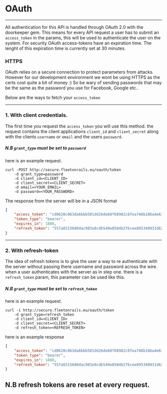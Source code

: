 # OAuth
---

All authentication for this API is handled through OAuth 2.0 with the doorkeeper gem.
This means for every API request a user has to submit an `access_token` in the params, this will
be used to authenticate the user on the system. For security OAuth access-tokens have an expiration time.
The lenght of this expiration time is currently set at 30 minutes.

### HTTPS
OAuth relies on a secure connection to protect parameters from attacks. However for our development
environment we wont be using HTTPS as the certs cost quite a bit of money :)
So be wary of sending passwords that may be the same as the password you use for Facebook, Google etc..

Below are the ways to fetch your `access_token`

---
### 1. With client credentials.
The first time you request the `access_token` you will use this method. the request contains the client
applications `client_id` and `client_secret` along with the clients `username` or `email` and the users
`password`.
##### N.B `grant_type` must be set to `password`
here is an example request.

```
curl -POST http://secure.fleetonrails.eu/oauth/token
    -d grant_type=password
    -d client_id=<CLIENT_ID>
    -d client_secret=<CLIENT_SECRET>
    -d email=<YOUR_EMAIL>
    -d password=<YOUR_PASSWORD>
```

The response from the server will be in a JSON format

``` json
{
    "access_token": "cd0620c063da6bbb501dd26de68f68982c8fea746b186a4e63b5275c1dce614c",
    "token_type": "bearer",
    "expires_in": 1800,
    "refresh_token": "557a0315680dac983e8cdb549e8584b276cee895348931d62b2b33d72177a5a2"
}
```

---

### 2. With refresh-token
The idea of refresh tokens is to give the user a way to re authenticate with the server without passing
there username and password across the wire. when a user authenticates with the server as in step one.
there is a `refresh_token` param, this parameter can be used like this.
##### N.B `grant_type` must be set to `refresh_token`
here is an example request.

```
curl -i http://secure.fleetonrails.eu/oauth/token
    -d grant_type=refresh_token
    -d client_id=<CLIENT_ID>
    -d client_secret=<CLIENT_SECRET>
    -d refresh_token=<REFRESH_TOKEN>
```

here is an example response

``` json
{
    "access_token": "cd0620c063da6bbb501dd26de68f68982c8fea746b186a4e63b5275c1dce614c",
    "token_type": "bearer",
    "expires_in": 1800,
    "refresh_token": "557a0315680dac983e8cdb549e8584b276cee895348931d62b2b33d72177a5a2"
}
```

## N.B refresh tokens are reset at every request.